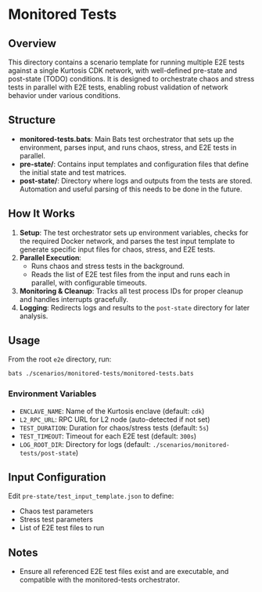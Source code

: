 # Monitored Tests

## Overview

This directory contains a scenario template for running multiple E2E tests against a single Kurtosis CDK network, with well-defined pre-state and post-state (TODO) conditions. It is designed to orchestrate chaos and stress tests in parallel with E2E tests, enabling robust validation of network behavior under various conditions.

## Structure

- **monitored-tests.bats**: Main Bats test orchestrator that sets up the environment, parses input, and runs chaos, stress, and E2E tests in parallel.
- **pre-state/**: Contains input templates and configuration files that define the initial state and test matrices.
- **post-state/**: Directory where logs and outputs from the tests are stored. Automation and useful parsing of this needs to be done in the future.

## How It Works

1. **Setup**: The test orchestrator sets up environment variables, checks for the required Docker network, and parses the test input template to generate specific input files for chaos, stress, and E2E tests.
2. **Parallel Execution**: 
   - Runs chaos and stress tests in the background.
   - Reads the list of E2E test files from the input and runs each in parallel, with configurable timeouts.
3. **Monitoring & Cleanup**: Tracks all test process IDs for proper cleanup and handles interrupts gracefully.
4. **Logging**: Redirects logs and results to the `post-state` directory for later analysis.

## Usage

From the root `e2e` directory, run:

```sh
bats ./scenarios/monitored-tests/monitored-tests.bats
```

### Environment Variables

- `ENCLAVE_NAME`: Name of the Kurtosis enclave (default: `cdk`)
- `L2_RPC_URL`: RPC URL for L2 node (auto-detected if not set)
- `TEST_DURATION`: Duration for chaos/stress tests (default: `5s`)
- `TEST_TIMEOUT`: Timeout for each E2E test (default: `300s`)
- `LOG_ROOT_DIR`: Directory for logs (default: `./scenarios/monitored-tests/post-state`)

## Input Configuration

Edit `pre-state/test_input_template.json` to define:
- Chaos test parameters
- Stress test parameters
- List of E2E test files to run

## Notes

- Ensure all referenced E2E test files exist and are executable, and compatible with the monitored-tests orchestrator.